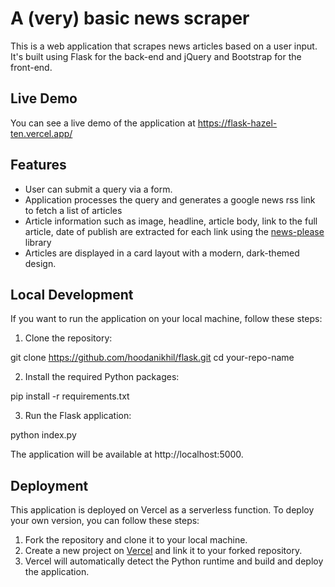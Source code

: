 # A (very) basic news scraper

This is a web application that scrapes news articles based on a user input. It's built using Flask for the back-end and jQuery and Bootstrap for the front-end.

## Live Demo
You can see a live demo of the application at https://flask-hazel-ten.vercel.app/

## Features
- User can submit a query via a form.
- Application processes the query and generates a google news rss link to fetch a list of articles
- Article information such as image, headline, article body, link to the full article, date of publish are extracted for each link using the [news-please](https://github.com/fhamborg/news-please) library
- Articles are displayed in a card layout with a modern, dark-themed design.

## Local Development

If you want to run the application on your local machine, follow these steps:

1. Clone the repository:

git clone https://github.com/hoodanikhil/flask.git
cd your-repo-name

2. Install the required Python packages:

pip install -r requirements.txt

3. Run the Flask application:

python index.py

The application will be available at http://localhost:5000.

## Deployment

This application is deployed on Vercel as a serverless function. To deploy your own version, you can follow these steps:

1. Fork the repository and clone it to your local machine.
2. Create a new project on [Vercel](https://vercel.com) and link it to your forked repository.
3. Vercel will automatically detect the Python runtime and build and deploy the application.
